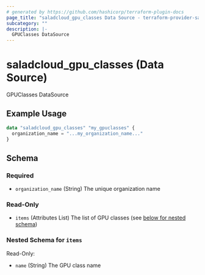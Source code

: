 ```yaml
---
# generated by https://github.com/hashicorp/terraform-plugin-docs
page_title: "saladcloud_gpu_classes Data Source - terraform-provider-saladcloud"
subcategory: ""
description: |-
  GPUClasses DataSource
---
```


# saladcloud_gpu_classes (Data Source)

GPUClasses DataSource

## Example Usage

```terraform
data "saladcloud_gpu_classes" "my_gpuclasses" {
  organization_name = "...my_organization_name..."
}
```

<!-- schema generated by tfplugindocs -->
## Schema

### Required

- `organization_name` (String) The unique organization name

### Read-Only

- `items` (Attributes List) The list of GPU classes (see [below for nested schema](#nestedatt--items))

<a id="nestedatt--items"></a>
### Nested Schema for `items`

Read-Only:

- `name` (String) The GPU class name


